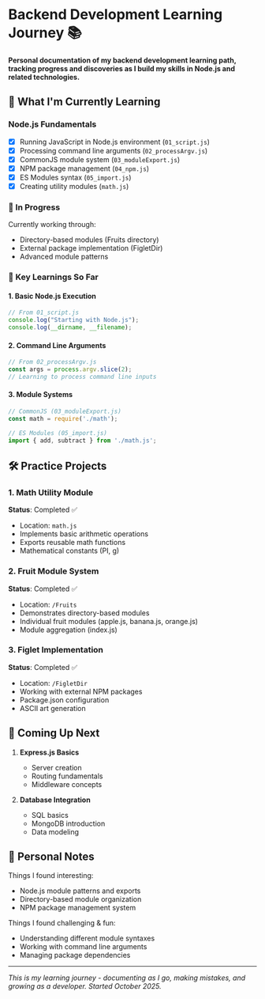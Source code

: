 # Backend Development Learning Journey 📚

**Personal documentation of my backend development learning path, tracking progress and discoveries as I build my skills in Node.js and related technologies.**

## 🎯 What I'm Currently Learning

### Node.js Fundamentals
- [x] Running JavaScript in Node.js environment (`01_script.js`)
- [x] Processing command line arguments (`02_processArgv.js`)
- [x] CommonJS module system (`03_moduleExport.js`)
- [x] NPM package management (`04_npm.js`)
- [x] ES Modules syntax (`05_import.js`)
- [x] Creating utility modules (`math.js`)

### 🚧 In Progress
Currently working through:
- Directory-based modules (Fruits directory)
- External package implementation (FigletDir)
- Advanced module patterns

### 📝 Key Learnings So Far

#### 1. Basic Node.js Execution
```javascript
// From 01_script.js
console.log("Starting with Node.js");
console.log(__dirname, __filename);
```

#### 2. Command Line Arguments
```javascript
// From 02_processArgv.js
const args = process.argv.slice(2);
// Learning to process command line inputs
```

#### 3. Module Systems
```javascript
// CommonJS (03_moduleExport.js)
const math = require('./math');

// ES Modules (05_import.js)
import { add, subtract } from './math.js';
```

## 🛠️ Practice Projects

### 1. Math Utility Module
**Status**: Completed ✅
- Location: `math.js`
- Implements basic arithmetic operations
- Exports reusable math functions
- Mathematical constants (PI, g)

### 2. Fruit Module System
**Status**: Completed ✅
- Location: `/Fruits`
- Demonstrates directory-based modules
- Individual fruit modules (apple.js, banana.js, orange.js)
- Module aggregation (index.js)

### 3. Figlet Implementation
**Status**: Completed ✅
- Location: `/FigletDir`
- Working with external NPM packages
- Package.json configuration
- ASCII art generation

## 🎯 Coming Up Next

1. **Express.js Basics**
   - Server creation
   - Routing fundamentals
   - Middleware concepts

2. **Database Integration**
   - SQL basics
   - MongoDB introduction
   - Data modeling

## 💭 Personal Notes

Things I found interesting:
- Node.js module patterns and exports
- Directory-based module organization
- NPM package management system

Things I found challenging & fun:
- Understanding different module syntaxes
- Working with command line arguments
- Managing package dependencies

---

*This is my learning journey - documenting as I go, making mistakes, and growing as a developer. Started October 2025.*
